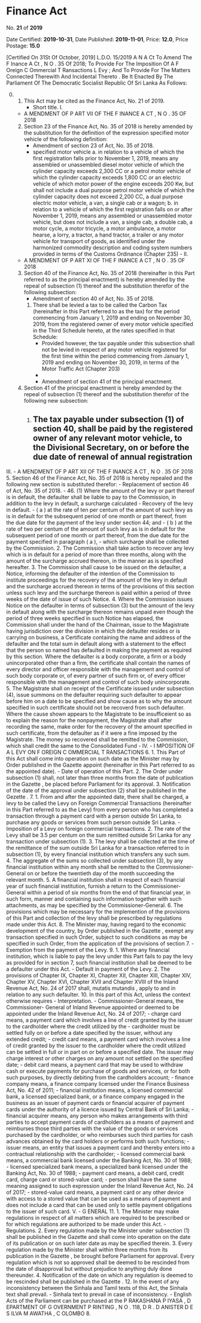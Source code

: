# Finance   Act

No. **21** of **2019**

Date Certified: **2019-10-31**, Date Published: **2019-11-01**, Price: **12.0**, Price Postage: **15.0**

[Certified On 31St Of October, 2019]
L.D.O. 15/2019
A N  A Ct   To   Amend   The  F Inance  A Ct , N O . 35  Of  2018;  To   Provide
For   The   Imposition   Of   A  F Oreign  C Ommercial  T Ransactions L Evy ;  And   To   Provide   For   The   Matters   Connected   Therewith
And    Incidental   Thereto .
Be It Enacted By The Parliament Of The Democratic Socialist Republic Of Sri Lanka As Follows:

0. 
    1. This Act may be cited as the Finance Act, No. 21 of 2019.
        - Short title.
I. 
    - A MENDMENT   OF  P ART  VII  OF   THE  F INANCE  A CT , N O . 35  OF  2018
    2. Section 23 of the Finance Act, No. 35 of 2018 is hereby amended by the substitution for the definition of the expression specified motor vehicle of the following definition:
        - Amendment of section 23 of Act, No. 35 of 2018.
        -  specified motor vehicle
            a. in relation to a vehicle of which the first registration falls prior to November 1, 2019, means any assembled or unassembled diesel motor vehicle of which the cylinder capacity exceeds 2,300 CC or a petrol motor vehicle of which the cylinder capacity exceeds 1,800 CC or an electric vehicle of which motor power of the engine exceeds 200 Kw, but shall not include a dual purpose petrol motor vehicle of which the cylinder capacity does not exceed 2,200 CC, a dual purpose electric motor vehicle, a van, a single cab or a wagon;
            b. in relation to a vehicle of which the first registration falls on or after November 1, 2019, means any assembled or unassembled motor vehicle, but does not include a van, a single cab, a double cab, a motor cycle, a motor tricycle, a motor ambulance, a motor hearse, a lorry, a tractor, a hand tractor, a trailer or any motor vehicle for transport of goods, as identified under the harmonized commodity description and coding system numbers provided in terms of the Customs Ordinance (Chapter 235)
                - 
II. 
    - A MENDMENT   OF  P ART  XI  OF   THE  F INANCE  A CT , N O . 35  OF  2018
    3. Section 40 of the Finance Act, No. 35 of 2018 (hereinafter in this Part referred to as the principal enactment) is hereby amended by the repeal of subsection (1) thereof and the substitution therefor of the following subsection:
        - Amendment of section 40 of Act, No. 35 of 2018.
        1. There shall be levied a tax to be called the Carbon Tax (hereinafter in this Part referred to as the tax) for the period commencing from January 1, 2019 and ending on November 30, 2019, from the registered owner of every motor vehicle specified in the Third Schedule hereto, at the rates specified in that Schedule:
            - Provided however, the tax payable under this subsection shall not be levied in respect of any motor vehicle registered for the first time within the period commencing from January 1, 2019 and ending on November 30, 2019, in terms of the Motor Traffic Act (Chapter 203)
            - 
            - Amendment of section 41 of the principal enactment.
    4. Section 41 of the principal enactment is hereby amended by the repeal of subsection (1) thereof and the substitution therefor of the following new subsection:
        1. The tax payable under subsection (1) of section 40, shall be paid by the registered owner of any relevant motor vehicle, to the Divisional Secretary, on or before the due date of renewal of annual registration
            - 
III. 
    - A MENDMENT   OF  P ART  XII  OF   THE  F INANCE  A CT , N O . 35  OF  2018
    5. Section 46 of the Finance Act, No. 35 of 2018 is hereby repealed and the following new section is substituted therefor:
        - Replacement of section 46 of Act, No. 35 of 2018.
        - 46. (1) Where the amount of the levy or part thereof is in default, the defaulter shall be liable to pay to the Commission, in addition to the levy in default, a surcharge calculated
        - Recovery of the levy in default.
        - ( a ) at the rate of ten  per centum  of the amount of such levy as is in default for the subsequent period of one month or part thereof, from the due date for the payment of the levy under section 44; and
        - ( b ) at the rate of two  per centum  of the amount of such levy as is in default for the subsequent period of one month or part thereof, from the due date for the payment specified in paragraph ( a ),
        - which surcharge shall be collected by the Commission.
        2. The Commission shall take action to recover any levy which is in default for a period of more than three months, along with the amount of the surcharge accrued thereon, in the manner as is specified hereafter.
        3. The Commission shall cause to be issued on the defaulter, a Notice, informing the defaulter of the intention of the Commission to institute proceedings for the recovery of the amount of the levy in default and the surcharge accrued thereon in terms of the provisions of this section unless such levy and the surcharge thereon is paid within a period of three weeks of the date of issue of such Notice.
        4. Where the Commission issues Notice on the defaulter in terms of subsection (3) but the amount  of the levy in default along with the surcharge thereon remains unpaid even though the period of three weeks specified in such Notice has elapsed, the Commission shall under the hand of the Chairman, issue to the Magistrate having jurisdiction over the division in which the defaulter resides or is carrying on business, a Certificate  containing the name and address of the defaulter and the total sum in default along with a statement to the effect that the person so named has defaulted in making the payment as required by this section. Where the defaulter is a body corporate, a firm or a body unincorporated other than a firm, the certificate shall contain the names of every director and officer responsible with the management and control of such body corporate or, of every partner of such firm or, of every officer responsible with the management and control of such body unincorporate.
        5. The Magistrate shall on receipt of the Certificate issued under subsection (4), issue summons on the defaulter requiring such defaulter to appear before him on a date to be specified and show cause as to why the amount specified in such certificate should not be recoverd from such defaulter. Where the cause shown appears to the Magistrate to be insufficeient so as to explain the reason for the nonpayment, the Magistrate shall after recording the same, make order for the recovery of the amount specified in such certificate, from the defaulter as if it were a fine imposed by the Magistrate. The money so recovered shall be remitted to the Commission, which shall credit the same to the Consolidated Fund
            - 
IV. 
    - I MPOSITION   OF   A  L EVY   ON  F OREIGN  C OMMERCIAL  T RANSACTIONS
    6. 
        1. This Part of this Act shall come into operation on such date as the Minister may by Order published in the Gazette  appoint (hereinafter in this Part referred to as the appointed date).
            - Date of operation of this Part.
        2. The Order under subsection (1) shall, not later than three months from the date of publication in the  Gazette , be placed before Parliament for its approval.
        3. Notification of the date of the approval under subsection (2) shall be published in the  Gezette .
    7. 
        1. From and after the appointed date, there shall be charged, a levy to be called the Levy on Foreign Commercial Transactions (hereinafter in this Part referred to as the Levy) from every person who has completed a transaction through a payment card with a person outside Sri Lanka, to purchase any goods or services from such person outside Sri Lanka.
            - Imposition of a Levy on foreign commercial transactions.
        2. The rate of the Levy shall be 3.5  per centum  on the sum remitted outside Sri Lanka for any transaction under subsection (1).
        3. The levy shall be collected at the time of the remittance of the sum outside Sri Lanka for a transaction referred to in subsection (1), by every financial institution which transfers any such sum.
        4. The aggregate of the sums so collected under subsection (3), by any financial institution within any month shall be remitted to the Commissioner-General on or before the twentieth day of the month succeeding the relevant month.
        5. A financial institution shall in respect of each financial year of such financial institution, furnish a return to the Commissioner-General within a period of six months from the end of that financial year, in such form, manner and containing such information together with such attachments, as may be specified by the Commissioner-General.
        6. The provisions which may be necessary for the implemention of the provisions of this Part and collection of the levy shall be prescribed by regulations made under this Act.
    8. The Minister may, having regard to the economic development of the country, by Order published in the Gazette , exempt any transaction specified in such Order, subject to such conditions as may be specified in such Order, from the application of the provisions of section 7.
        - Exemption from the payment of the Levy.
    9. 
        1. Where any financial institution, which is liable to pay the levy under this Part fails to pay the levy as provided for in section 7, such financial institution shall be deemed to be a defaulter under this Act.
            - Default in payment of the Levy.
        2. The provisions of Chapter IX, Chapter XI, Chapter XII, Chapter XIII, Chapter XIV, Chapter XV, Chapter XVI, Chapter XVII and Chapter XVIII of the Inland Revenue Act, No. 24 of 2017 shall,  mutatis mutandis , apply to and in relation to any such defaulter.
    10. In this part of this Act, unless the context otherwise requires
        - Interpretation.
        - Commissioner-General means, the Commissioner- General of Inland Revenue appointed or deemed to be appointed under the Inland Revenue Act, No. 24 of 2017;
        - charge card means, a payment card which involves a line of credit granted by the issuer to the cardholder where the credit utilized by the
        - cardholder must be settled fully on or before a date specified by the issuer, without any extended credit;
        - credit card means, a payment card which involves a line of credit granted by the issuer to the cardholder where the credit utilized can be settled in full or in part on or before a specified date. The issuer may charge interest or other charges on any amount not settled on the specified date;
        - debit card means, a payment card that may  be used to withdraw cash or execute payments for purchase of goods and services, or for both such purposes, by directly debiting from the cardholders account;
        - finance company means, a finance company licensed under the Finance Business Act, No. 42 of 2011;
        - financial institution means, a licensed commercial bank, a licensed specialized bank, or a finance company engaged in the business as an issuer of payment cards or financial acquirer of payment cards under the authority of a licence issued by Central Bank of Sri Lanka;
        - financial acquirer means, any person who makes arrangements with third parties to accept payment cards of cardholders as a means of payment and reimburses those third parties with the value of the goods or services purchased by the cardholder, or who reimburses such third parties for cash advances obtained by the card holders or performs both such functions;
        - issuer means, an entity that issues a payment card and thereby enters into a contractual relationship with the cardholder;
        - licensed commercial bank means, a commercial bank licensed under the Banking Act, No. 30 of 1988;
        - licensed specialized bank means, a specialized bank licensed under the Banking Act, No. 30 of 1988;
        - payment card means, a debit card, credit card, charge card or stored-value card;
        - person shall have the same meaning assigned to such expression under the Inland Revenue Act, No. 24 of 2017;
        - stored-value card means, a payment card or any other device with access to a stored value that can be used as a means of payment and does not include a card that can be used only to settle payment obligations to the issuer of such card.
V. 
    - G ENERAL
    11. 
        1. The Minister may make regulations in respect of all matters which are required to be prescribed or for which regulations are authorized to be made under this Act.
            - Regulations.
        2. Every regulation made by the Minister under subsection (1) shall be published in the  Gazette  and shall come into operation on the date of its publication or on such later date as may be specified therein.
        3. Every regulation made by the Minister shall within three months from its publication in the  Gazette , be brought before Parliament for approval. Every regulation which is not so approved shall be deemed to be rescinded from the date of disapproval but without prejudice to anything duly done thereunder.
        4. Notification of  the date on which any regulation is deemed to be rescinded shall be published in the  Gazette .
    12. In the event of any inconsistency between the Sinhala and Tamil texts of this Act, the Sinhala text shall prevail.
        - Sinhala text to prevail in case of inconsistency.
        - English Acts of the Parliament can be purchased at the P RAKASHANA  P IYASA , D EPARTMENT   OF G OVERNMENT  P RINTING , N O . 118, D R . D ANISTER  D E  S ILVA  M AWATHA , C OLOMBO  8.